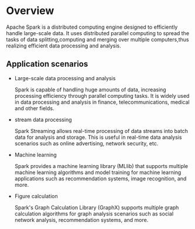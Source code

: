 # Overview

Apache Spark is a distributed computing engine designed to efficiently handle large-scale data. It uses distributed parallel computing to spread the tasks of data splitting,computing and merging over multiple computers,thus realizing efficient data processing and analysis.

## Application scenarios

- Large-scale data processing and analysis

    Spark is capable of handling huge amounts of data, increasing processing efficiency through parallel computing tasks. It is widely used in data processing and analysis in finance, telecommunications, medical and other fields.

- stream data processing

    Spark Streaming allows real-time processing of data streams into batch data for analysis and storage. This is useful in real-time data analysis scenarios such as online advertising, network security, etc.

- Machine learning

    Spark provides a machine learning library (MLlib) that supports multiple machine learning algorithms and model training for machine learning applications such as recommendation systems, image recognition, and more.

- Figure calculation

    Spark's Graph Calculation Library (GraphX) supports multiple graph calculation algorithms for graph analysis scenarios such as social network analysis, recommendation systems, and more.
